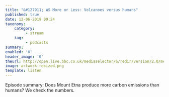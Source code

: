 ```yaml
---
title: "&#127911; WS More or Less: Volcanoes versus humans"
published: true
date: 12-06-2019 09:24
taxonomy:
    category:
         - stream
    tag:
         - podcasts
summary:
enabled: '0'
header_image: '0'
theurl: http://open.live.bbc.co.uk/mediaselector/6/redir/version/2.0/mediaset/audio-nondrm-download/proto/http/vpid/p07bx7h3.mp3
image: artwork-resized.png
template: listen
---
```

 
Episode summary: Does Mount Etna produce more carbon emissions than humans? We check the numbers.
